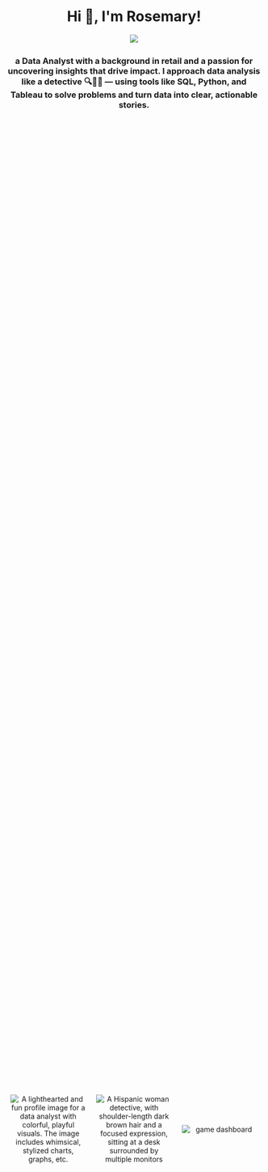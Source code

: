 <h1 align="center">Hi 👋, I'm Rosemary!</h1>

<p align="center">
  <img src="https://github.com/user-attachments/assets/b30903bf-feb1-42a8-925a-dda46cecb787" width="400" />
</p>

<h3 align="center">a Data Analyst with a background in retail and a passion for uncovering insights that drive impact. 
  I approach data analysis like a detective 🔍🕵️‍♀️ — using tools like SQL, Python, and Tableau to solve problems and turn data into clear, actionable stories.</h3>

<div style="display: flex; justify-content: center; align-items: center; gap: 20px; text-align: center; width: 100%; height: 100vh;">
  <img src="https://github.com/user-attachments/assets/e5ba6994-07be-4460-b63d-fbb96f312aa3" alt="A lighthearted and fun profile image for a data analyst with colorful, playful visuals. The image includes whimsical, stylized charts, graphs, etc." width="150" />
  <img src="https://github.com/user-attachments/assets/90e5ad03-6190-4398-9811-6eb0ced4d8e2" alt="A Hispanic woman detective, with shoulder-length dark brown hair and a focused expression, sitting at a desk surrounded by multiple monitors" width="150" />
  <img src="https://github.com/user-attachments/assets/ec047a02-78fb-47d5-bd79-2eac57382cc6" alt="game dashboard" width="150" />
</div>






<div>

<h2 align="left">📁 Key Projects:</h2>

<h3 align="left"> 📝 Project #1:</h3>
Summary:
Skills Used:
Description:
[Link]

<h3 align="left"> 📝 Project #2:</h3>
Summary:
Skills Used:
Description:
[Link]

<h3 align="left"> 📝 Project #3:</h3>
Summary:
Skills Used:
Description:
[Link]

</div>


<div>
<h2 align="left">👨‍💻 Discover More on Tableau Public:</h2>

Explore more of my interactive data visualizations on my <a href="https://public.tableau.com/app/profile/rosemary.espinal/vizzes" target="_blank">Tableau Public Profile</a>, where you’ll find projects ranging from sales trend analysis to customer segmentation. Each dashboard showcases my ability to create clear, engaging visuals that make complex data insights accessible.
</div>


<h2 align="left"> 📫 How to reach me:</h2> 
espinal.rosemary18@gmail.com


<h2 align="left"> 📄 Know about my experiences and connect with me:</h2>
https://www.linkedin.com/in/rosemary-espinal/

<h2 align="left"> 🧰 Languages & Tools:</h2>

<p align="left"> <a href="https://aws.amazon.com" target="_blank" rel="noreferrer"> <img src="https://raw.githubusercontent.com/devicons/devicon/master/icons/amazonwebservices/amazonwebservices-original-wordmark.svg" alt="aws" width="40" height="40"/> </a> <a href="https://git-scm.com/" target="_blank" rel="noreferrer"> <img src="https://www.vectorlogo.zone/logos/git-scm/git-scm-icon.svg" alt="git" width="40" height="40"/> </a> <a href="https://www.mysql.com/" target="_blank" rel="noreferrer"> <img src="https://raw.githubusercontent.com/devicons/devicon/master/icons/mysql/mysql-original-wordmark.svg" alt="mysql" width="40" height="40"/> </a> <a href="https://pandas.pydata.org/" target="_blank" rel="noreferrer"> <img src="https://raw.githubusercontent.com/devicons/devicon/2ae2a900d2f041da66e950e4d48052658d850630/icons/pandas/pandas-original.svg" alt="pandas" width="40" height="40"/> </a> <a href="https://www.postgresql.org" target="_blank" rel="noreferrer"> <img src="https://raw.githubusercontent.com/devicons/devicon/master/icons/postgresql/postgresql-original-wordmark.svg" alt="postgresql" width="40" height="40"/> </a> <a href="https://www.python.org" target="_blank" rel="noreferrer"> <img src="https://raw.githubusercontent.com/devicons/devicon/master/icons/python/python-original.svg" alt="python" width="40" height="40"/> </a> <a href="https://scikit-learn.org/" target="_blank" rel="noreferrer"> <img src="https://upload.wikimedia.org/wikipedia/commons/0/05/Scikit_learn_logo_small.svg" alt="scikit_learn" width="40" height="40"/> </a> <a href="https://seaborn.pydata.org/" target="_blank" rel="noreferrer"> <img src="https://seaborn.pydata.org/_images/logo-mark-lightbg.svg" alt="seaborn" width="40" height="40"/> </a> <a href="https://www.sqlite.org/" target="_blank" rel="noreferrer"> <img src="https://www.vectorlogo.zone/logos/sqlite/sqlite-icon.svg" alt="sqlite" width="40" height="40"/> </a> </p>
